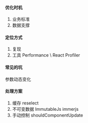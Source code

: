 #### 优化时机
1. 业务标准
2. 数据支撑
   
#### 定位方式
1. 复现
2. 工具 Performance \ React Profiler

#### 常见的坑
参数动态变化

#### 处理方案
1. 缓存 reselect
2. 不可变数据 ImmutableJs   immerjs
3. 手动控制 shouldComponentUpdate